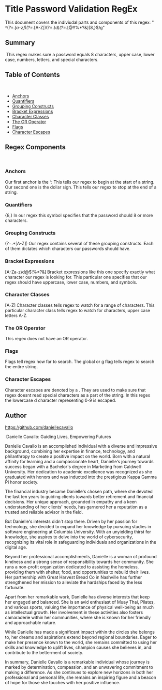 # Title Password Validation RegEx

This document covers the indiviudal parts and components of this regex:
"​^(?=.*[a-z])(?=.*[A-Z])(?=.*\d)(?=.*[@$!%*?&])[A-Za-z\d@$!%*?&]{8,}$/g"

## Summary
​
This regex makes sure a password equals 8 characters, upper case, lower case, numbers, letters, and special characters.
​
## Table of Contents
​
- [Anchors](#anchors)
- [Quantifiers](#quantifiers)
- [Grouping Constructs](#grouping-constructs)
- [Bracket Expressions](#bracket-expressions)
- [Character Classes](#character-classes)
- [The OR Operator](#the-or-operator)
- [Flags](#flags)
- [Character Escapes](#character-escapes)
​
## Regex Components
​

### Anchors
​Our first anchor is the ^. This tells our regex to begin at the start of a string. 
Our second one is the dollar sign. This tells our regex to stop at the end of a string.

### Quantifiers
​{8,} In our regex this symbol specifies that the password should 8 or more characters. 

### Grouping Constructs
​(?=.*[A-Z]) Our regex contains several of these grouping constructs. Each of them dictates which characters our passwords should have. 

### Bracket Expressions
​[A-Za-z\d@$!%*?&] Bracket expressions like this one specify exactly what character our regex is looking for. This particular one specifies that our regex should have uppercase, lower case, numbers, and symbols. 

### Character Classes
​[A-Z] Character classes tells regex to watch for a range of characters. This particular character class tells regex to watch for characters, upper case letters A-Z.

### The OR Operator
​This regex does not have an OR operator. 

### Flags
​Flags tell regex how far to search. The global or g flag tells regex to search the entire string.

### Character Escapes
​Character escapes are denoted by a \. They are used to make sure that regex doesnt read special characters as a part of the string. In this regex the lowercase d character representing 0-9 is escaped.

## Author
https://github.com/daniellecavallo

​
Danielle Cavallo: Guiding Lives, Empowering Futures

Danielle Cavallo is an accomplished individual with a diverse and impressive background, combining her expertise in finance, technology, and philanthropy to create a positive impact on the world. Born with a natural affinity for learning and a compassionate heart, Danielle's journey towards success began with a Bachelor's degree in Marketing from Caldwell University. Her dedication to academic excellence was recognized as she graduated with honors and was inducted into the prestigious Kappa Gamma Pi honor society.

The financial industry became Danielle's chosen path, where she devoted the last ten years to guiding clients towards better retirement and financial decisions. Her unique approach, grounded in empathy and a keen understanding of her clients' needs, has garnered her a reputation as a trusted and reliable advisor in the field.

But Danielle's interests didn't stop there. Driven by her passion for technology, she decided to expand her knowledge by pursuing studies in software engineering at Columbia University. With an unyielding thirst for knowledge, she aspires to delve into the world of cybersecurity, recognizing its vital role in safeguarding individuals and organizations in the digital age.

Beyond her professional accomplishments, Danielle is a woman of profound kindness and a strong sense of responsibility towards her community. She runs a non-profit organization dedicated to assisting the homeless, providing them with shelter, food, and opportunities to rebuild their lives. Her partnership with Great Harvest Bread Co in Nashville has further strengthened her mission to alleviate the hardships faced by the less fortunate.

Apart from her remarkable work, Danielle has diverse interests that keep her engaged and balanced. She is an avid enthusiast of Muay Thai, Pilates, and various sports, valuing the importance of physical well-being as much as intellectual growth. Her involvement in these activities also fosters camaraderie within her communities, where she is known for her friendly and approachable nature.

While Danielle has made a significant impact within the circles she belongs to, her dreams and aspirations extend beyond regional boundaries. Eager to make her presence known to the world, she remains committed to using her skills and knowledge to uplift lives, champion causes she believes in, and contribute to the betterment of society.

In summary, Danielle Cavallo is a remarkable individual whose journey is marked by determination, compassion, and an unwavering commitment to making a difference. As she continues to explore new horizons in both her professional and personal life, she remains an inspiring figure and a beacon of hope for those she touches with her positive influence.









